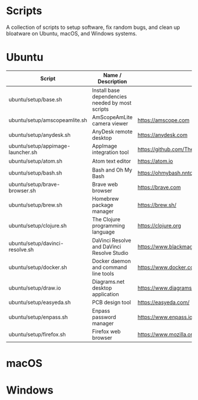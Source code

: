# Scripts

A collection of scripts to setup software, fix random bugs, and clean up bloatware on Ubuntu, macOS, and Windows systems.



# Ubuntu

| Script                            | Name / Description                               | Link                                                     | Flatpak                                                      |
| --------------------------------- | ------------------------------------------------ | -------------------------------------------------------- | ------------------------------------------------------------ |
| ubuntu/setup/base.sh              | Install base dependencies needed by most scripts |                                                          |                                                              |
| ubuntu/setup/amscopeamlite.sh     | AmScopeAmLite camera viewer                      | https://amscope.com                                      |                                                              |
| ubuntu/setup/anydesk.sh           | AnyDesk remote desktop                           | https://anydesk.com                                      | [<img src="resources/flathub.png" alt="flatpak" style="zoom:33%;" />](https://flathub.org/apps/details/com.anydesk.Anydesk) |
| ubuntu/setup/appimage-launcher.sh | AppImage integration tool                        | https://github.com/TheAssassin/AppImageLauncher          |                                                              |
| ubuntu/setup/atom.sh              | Atom text editor                                 | https://atom.io                                          | [<img src="resources/flathub.png" alt="flatpak" style="zoom:33%;" />](https://flathub.org/apps/details/io.atom.Atom) |
| ubuntu/setup/bash.sh              | Bash and Oh My Bash                              | https://ohmybash.nntoan.com                              |                                                              |
| ubuntu/setup/brave-browser.sh     | Brave web browser                                | https://brave.com                                        | [<img src="resources/flathub.png" alt="flatpak" style="zoom:33%;" />](https://flathub.org/apps/details/com.brave.Browser) |
| ubuntu/setup/brew.sh              | Homebrew package manager                         | https://brew.sh/                                         |                                                              |
| ubuntu/setup/clojure.sh           | The Clojure programming language                 | https://clojure.org                                      |                                                              |
| ubuntu/setup/davinci-resolve.sh   | DaVinci Resolve and DaVinci Resolve Studio       | https://www.blackmagicdesign.com/products/davinciresolve |                                                              |
| ubuntu/setup/docker.sh            | Docker daemon and command line tools             | https://www.docker.com/                                  |                                                              |
| ubuntu/setup/draw.io              | Diagrams.net desktop application                 | https://www.diagrams.net                                 | [<img src="resources/flathub.png" alt="flatpak" style="zoom:33%;" />](https://flathub.org/apps/details/com.jgraph.drawio.desktop) |
| ubuntu/setup/easyeda.sh           | PCB design tool                                  | https://easyeda.com/                                     |                                                              |
| ubuntu/setup/enpass.sh            | Enpass password manager                          | https://www.enpass.io/                                   |                                                              |
| ubuntu/setup/firefox.sh           | Firefox web browser                              | https://www.mozilla.org/en-US/firefox/browsers/          | [<img src="resources/flathub.png" alt="flatpak" style="zoom:33%;" />](https://flathub.org/apps/details/org.mozilla.firefox) |



# macOS



# Windows





